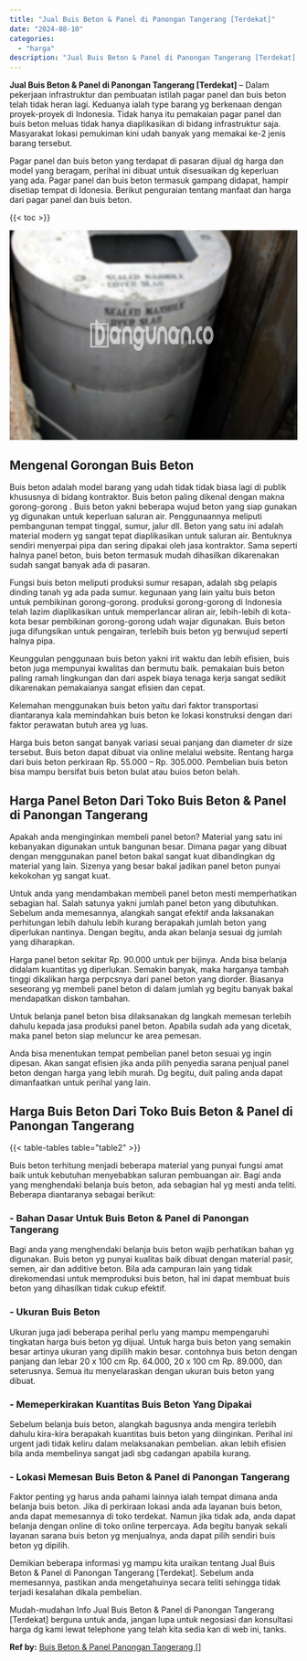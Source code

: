 ```yaml
---
title: "Jual Buis Beton & Panel di Panongan Tangerang [Terdekat]"
date: "2024-08-10"
categories: 
  - "harga"
description: "Jual Buis Beton & Panel di Panongan Tangerang [Terdekat]. Mudah-mudahan Info Jual Buis Beton & Panel di Panongan Tangerang [Terdekat] berguna untuk anda, j..."
---
```


**Jual Buis Beton & Panel di Panongan Tangerang \[Terdekat\]** – Dalam pekerjaan infrastruktur dan pembuatan istilah pagar panel dan buis beton telah tidak heran lagi. Keduanya ialah type barang yg berkenaan dengan proyek-proyek di Indonesia. Tidak hanya itu pemakaian pagar panel dan buis beton meluas tidak hanya diaplikasikan di bidang infrastruktur saja. Masyarakat lokasi pemukiman kini udah banyak yang memakai ke-2 jenis barang tersebut.

Pagar panel dan buis beton yang terdapat di pasaran dijual dg harga dan model yang beragam, perihal ini dibuat untuk disesuaikan dg keperluan yang ada. Pagar panel dan buis beton termasuk gampang didapat, hampir disetiap tempat di Idonesia. Berikut penguraian tentang manfaat dan harga dari pagar panel dan buis beton.

{{< toc >}}

![Jual Buis Beton & Panel di Panongan Tangerang [Terdekat]](/images/jual-panel-buis-beton-murah-02.png)

## Mengenal Gorongan Buis Beton

Buis beton adalah model barang yang udah tidak tidak biasa lagi di publik khususnya di bidang kontraktor. Buis beton paling dikenal dengan makna gorong-gorong . Buis beton yakni beberapa wujud beton yang siap gunakan yg digunakan untuk keperluan saluran air. Penggunaannya meliputi pembangunan tempat tinggal, sumur, jalur dll. Beton yang satu ini adalah material modern yg sangat tepat diaplikasikan untuk saluran air. Bentuknya sendiri menyerpai pipa dan sering dipakai oleh jasa kontraktor. Sama seperti halnya panel beton, buis beton termasuk mudah dihasilkan dikarenakan sudah sangat banyak ada di pasaran.

Fungsi buis beton meliputi produksi sumur resapan, adalah sbg pelapis dinding tanah yg ada pada sumur. kegunaan yang lain yaitu buis beton untuk pembikinan gorong-gorong. produksi gorong-gorong di Indonesia telah lazim diaplikasikan untuk memperlancar aliran air, lebih-lebih di kota-kota besar pembikinan gorong-gorong udah wajar digunakan. Buis beton juga difungsikan untuk pengairan, terlebih buis beton yg berwujud seperti halnya pipa.

Keunggulan penggunaan buis beton yakni irit waktu dan lebih efisien, buis beton juga mempunyai kwalitas dan bermutu baik. pemakaian buis beton paling ramah lingkungan dan dari aspek biaya tenaga kerja sangat sedikit dikarenakan pemakaianya sangat efisien dan cepat.

Kelemahan menggunakan buis beton yaitu dari faktor transportasi diantaranya kala memindahkan buis beton ke lokasi konstruksi dengan dari faktor perawatan butuh area yg luas.

Harga buis beton sangat banyak variasi seuai panjang dan diameter dr size tersebut. Buis beton dapat dibuat via online melalui website. Rentang harga dari buis beton perkiraan Rp. 55.000 – Rp. 305.000. Pembelian buis beton bisa mampu bersifat buis beton bulat atau buios beton belah.

## Harga Panel Beton Dari Toko Buis Beton & Panel di Panongan Tangerang

Apakah anda menginginkan membeli panel beton? Material yang satu ini kebanyakan digunakan untuk bangunan besar. Dimana pagar yang dibuat dengan menggunakan panel beton bakal sangat kuat dibandingkan dg material yang lain. Sizenya yang besar bakal jadikan panel beton punyai kekokohan yg sangat kuat.

Untuk anda yang mendambakan membeli panel beton mesti memperhatikan sebagian hal. Salah satunya yakni jumlah panel beton yang dibutuhkan. Sebelum anda memesannya, alangkah sangat efektif anda laksanakan perhitungan lebih dahulu lebih kurang berapakah jumlah beton yang diperlukan nantinya. Dengan begitu, anda akan belanja sesuai dg jumlah yang diharapkan.

Harga panel beton sekitar Rp. 90.000 untuk per bijinya. Anda bisa belanja didalam kuantitas yg diperlukan. Semakin banyak, maka harganya tambah tinggi dikalikan harga perpcsnya dari panel beton yang diorder. Biasanya seseorang yg membeli panel beton di dalam jumlah yg begitu banyak bakal mendapatkan diskon tambahan.

Untuk belanja panel beton bisa dilaksanakan dg langkah memesan terlebih dahulu kepada jasa produksi panel beton. Apabila sudah ada yang dicetak, maka panel beton siap meluncur ke area pemesan.

Anda bisa menentukan tempat pembelian panel beton sesuai yg ingin dipesan. Akan sangat efisien jika anda pilih penyedia sarana penjual panel beton dengan harga yang lebih murah. Dg begitu, duit paling anda dapat dimanfaatkan untuk perihal yang lain.

## Harga Buis Beton Dari Toko Buis Beton & Panel di Panongan Tangerang

{{< table-tables table="table2" >}}

Buis beton terhitung menjadi beberapa material yang punyai fungsi amat baik untuk kebutuhan menyebabkan saluran pembuangan air. Bagi anda yang menghendaki belanja buis beton, ada sebagian hal yg mesti anda teliti. Beberapa diantaranya sebagai berikut:

### \- Bahan Dasar Untuk Buis Beton & Panel di Panongan Tangerang

Bagi anda yang menghendaki belanja buis beton wajib perhatikan bahan yg digunakan. Buis beton yg punyai kualitas baik dibuat dengan material pasir, semen, air dan additive beton. Bila ada campuran lain yang tidak direkomendasi untuk memproduksi buis beton, hal ini dapat membuat buis beton yang dihasilkan tidak cukup efektif.

### \- Ukuran Buis Beton

Ukuran juga jadi beberapa perihal perlu yang mampu mempengaruhi tingkatan harga buis beton yg dijual. Untuk harga buis beton yang semakin besar artinya ukuran yang dipilih makin besar. contohnya buis beton dengan panjang dan lebar 20 x 100 cm Rp. 64.000, 20 x 100 cm Rp. 89.000, dan seterusnya. Semua itu menyelaraskan dengan ukuran buis beton yang dibuat.

### \- Memeperkirakan Kuantitas Buis Beton Yang Dipakai

Sebelum belanja buis beton, alangkah bagusnya anda mengira terlebih dahulu kira-kira berapakah kuantitas buis beton yang diinginkan. Perihal ini urgent jadi tidak keliru dalam melaksanakan pembelian. akan lebih efisien bila anda membelinya sangat jadi sbg cadangan apabila kurang.

### \- Lokasi Memesan Buis Beton & Panel di Panongan Tangerang

Faktor penting yg harus anda pahami lainnya ialah tempat dimana anda belanja buis beton. Jika di perkiraan lokasi anda ada layanan buis beton, anda dapat memesannya di toko terdekat. Namun jika tidak ada, anda dapat belanja dengan online di toko online terpercaya. Ada begitu banyak sekali layanan sarana buis beton yg menjualnya, anda dapat pilih sendiri buis beton yg dipilih.

Demikian beberapa informasi yg mampu kita uraikan tentang Jual Buis Beton & Panel di Panongan Tangerang \[Terdekat\]. Sebelum anda memesannya, pastikan anda mengetahuinya secara teliti sehingga tidak terjadi kesalahan dikala pembelian.

Mudah-mudahan Info Jual Buis Beton & Panel di Panongan Tangerang \[Terdekat\] berguna untuk anda, jangan lupa untuk negosiasi dan konsultasi harga dg kami lewat telephone yang telah kita sedia kan di web ini, tanks.

**Ref by:** [Buis Beton & Panel Panongan Tangerang []](https://id.wikipedia.org/wiki/Buis)
